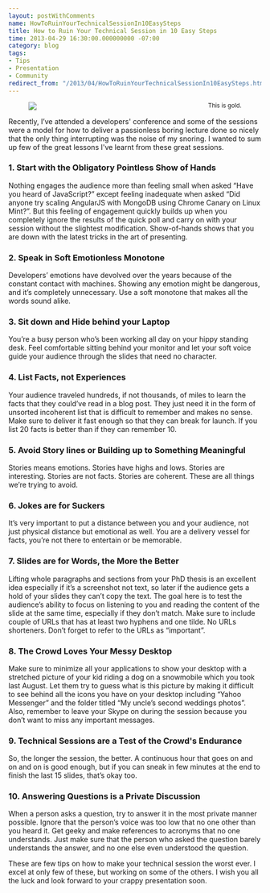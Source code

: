 ```yaml
---
layout: postWithComments
name: HowToRuinYourTechnicalSessionIn10EasySteps
title: How to Ruin Your Technical Session in 10 Easy Steps
time: 2013-04-29 16:30:00.000000000 -07:00
category: blog
tags:
- Tips
- Presentation
- Community
redirect_from: "/2013/04/HowToRuinYourTechnicalSessionIn10EasySteps.html"
---
```

<figure class="imageOnRight">
    <img src="{{ site.imgFolder_blog }}{{ page.name }}/SleepingDuringSeminar.jpg">
    <figcaption style="float: right"><small>This is gold.</small></figcaption>
</figure>

Recently, I’ve attended a developers' conference and some of the sessions were a model for how to deliver a passionless boring lecture done so nicely that the only thing interrupting was the noise of my snoring. I wanted to sum up few of the great lessons I've learnt from these great sessions.

### 1. Start with the Obligatory Pointless Show of Hands

Nothing engages the audience more than feeling small when asked “Have you heard of JavaScript?” except feeling inadequate when asked “Did anyone try scaling AngularJS with MongoDB using Chrome Canary on Linux Mint?”. But this feeling of engagement quickly builds up when you completely ignore the results of the quick poll and carry on with your session without the slightest modification. Show-of-hands shows that you are down with the latest tricks in the art of presenting.

### 2. Speak in Soft Emotionless Monotone

Developers’ emotions have devolved over the years because of the constant contact with machines. Showing any emotion might be dangerous, and it’s completely unnecessary. Use a soft monotone that makes all the words sound alike.

### 3. Sit down and Hide behind your Laptop

You’re a busy person who’s been working all day on your hippy standing desk. Feel comfortable sitting behind your monitor and let your soft voice guide your audience through the slides that need no character.

### 4. List Facts, not Experiences

Your audience traveled hundreds, if not thousands, of miles to learn the facts that they could’ve read in a blog post. They just need it in the form of unsorted incoherent list that is difficult to remember and makes no sense. Make sure to deliver it fast enough so that they can break for launch. If you list 20 facts is better than if they can remember 10.

### 5. Avoid Story lines or Building up to Something Meaningful

Stories means emotions. Stories have highs and lows. Stories are interesting. Stories are not facts. Stories are coherent. These are all things we’re trying to avoid.

### 6. Jokes are for Suckers

It’s very important to put a distance between you and your audience, not just physical distance but emotional as well. You are a delivery vessel for facts, you’re not there to entertain or be memorable.

### 7. Slides are for Words, the More the Better

Lifting whole paragraphs and sections from your PhD thesis is an excellent idea especially if it’s a screenshot not text, so later if the audience gets a hold of your slides they can’t copy the text. The goal here is to test the audience’s ability to focus on listening to you and reading the content of the slide at the same time, especially if they don’t match. Make sure to include couple of URLs that has at least two hyphens and one tilde. No URLs shorteners. Don’t forget to refer to the URLs as “important”.

### 8. The Crowd Loves Your Messy Desktop

Make sure to minimize all your applications to show your desktop with a stretched picture of your kid riding a dog on a snowmobile which you took last August. Let them try to guess what is this picture by making it difficult to see behind all the icons you have on your desktop including “Yahoo Messenger” and the folder titled “My uncle’s second weddings photos”. Also, remember to leave your Skype on during the session because you don’t want to miss any important messages.

### 9. Technical Sessions are a Test of the Crowd's Endurance

So, the longer the session, the better. A continuous hour that goes on and on and on is good enough, but if you can sneak in few minutes at the end to finish the last 15 slides, that’s okay too.

### 10. Answering Questions is a Private Discussion

When a person asks a question, try to answer it in the most private manner possible. Ignore that the person’s voice was too low that no one other than you heard it. Get geeky and make references to acronyms that no one understands. Just make sure that the person who asked the question barely understands the answer, and no one else even understood the question.

These are few tips on how to make your technical session the worst ever. I excel at only few of these, but working on some of the others. I wish you all the luck and look forward to your crappy presentation soon.